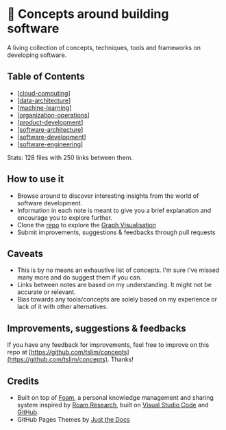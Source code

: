 # 💭 Concepts around building software

A living collection of concepts, techniques, tools and frameworks on developing software.

## Table of Contents

- [[cloud-computing]]
- [[data-architecture]]
- [[machine-learning]]
- [[organization-operations]]
- [[product-development]]
- [[software-architecture]]
- [[software-development]]
- [[software-engineering]]

Stats: 128 files with 250 links between them.

## How to use it

- Browse around to discover interesting insights from the world of software development.
- Information in each note is meant to give you a brief explanation and encourage you to explore further.
- Clone the [repo](https://github.com/tslim/concepts) to explore the [Graph Visualisation](https://foambubble.github.io/foam/graph-visualisation)
- Submit improvements, suggestions & feedbacks through pull requests

## Caveats

- This is by no means an exhaustive list of concepts. I'm sure I've missed many more and do suggest them if you can.
- Links between notes are based on my understanding. It might not be accurate or relevant.
- Bias towards any tools/concepts are solely based on my experience or lack of it with other alternatives.

## Improvements, suggestions & feedbacks

If you have any feedback for improvements, feel free to improve on this repo at [https://github.com/tslim/concepts](https://github.com/tslim/concepts). Thanks!

## Credits

- Built on top of [Foam](https://foambubble.github.io/foam), a personal knowledge management and sharing system inspired by [Roam Research](https://roamresearch.com/), built on [Visual Studio Code](https://code.visualstudio.com/) and [GitHub](https://github.com/).
- GitHub Pages Themes by [Just the Docs](https://github.com/pmarsceill/just-the-docs)

[//begin]: # "Autogenerated link references for markdown compatibility"
[cloud-computing]: concepts/cloud-computing "Cloud Computing"
[data-architecture]: concepts/data-architecture "Data Architecture"
[organization-operations]: concepts/organization-operations "Organization Operations"
[product-development]: concepts/product-development "Product Development"
[software-architecture]: concepts/software-architecture "Software Architecture"
[software-development]: concepts/software-development "Software Development"
[software-engineering]: concepts/software-engineering "Software Engineering"
[machine-learning]: concepts/machine-learning "Machine Learning"
[//end]: # "Autogenerated link references"
